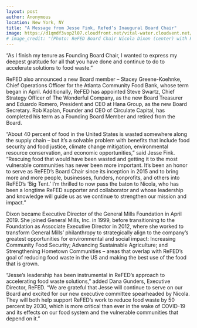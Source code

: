 ```yaml
---
layout: post
author: Anonymous
location: New York, NY
title: "A Message from Jesse Fink, Refed’s Inaugural Board Chair"
image: https://d1qmdf3vop2l07.cloudfront.net/vital-water.cloudvent.net/hash-store/c85d39483c78f0046018486bdeb011ad.jpg
# image_credit: "(Photo: ReFED Board Chair Nicola Dixon (center) with ReFED’s Lily Herd and ReFED Board Member Yalmaz Siddiqui)"
---
```

“As I finish my tenure as Founding Board Chair, I wanted to express my deepest gratitude for all that you have done and continue to do to accelerate solutions to food waste.”

ReFED also announced a new Board member – Stacey Greene-Koehnke, Chief Operations Officer for the Atlanta Community Food Bank, whose term began in April. Additionally, ReFED has appointed Steve Swartz, Chief Strategy Officer of The Wonderful Company, as the new Board Treasurer and Eduardo Romero, President and CEO at Hana Group, as the new Board Secretary. Rob Kaplan, Founder and CEO of Circulate Capital, has completed his term as a Founding Board Member and retired from the Board.

“About 40 percent of food in the United States is wasted somewhere along the supply chain – but it’s a solvable problem with benefits that include food security and food justice, climate change mitigation, environmental resource conservation, and economic opportunities,” said Jesse Fink. “Rescuing food that would have been wasted and getting it to the most vulnerable communities has never been more important. It’s been an honor to serve as ReFED’s Board Chair since its inception in 2015 and to bring more and more people, businesses, funders, nonprofits, and others into ReFED’s ‘Big Tent.’ I’m thrilled to now pass the baton to Nicola, who has been a longtime ReFED supporter and collaborator and whose leadership and knowledge will guide us as we continue to strengthen our mission and impact.” 

Dixon became Executive Director of the General Mills Foundation in April 2019. She joined General Mills, Inc. in 1999, before transitioning to the Foundation as Associate Executive Director in 2012, where she worked to transform General Mills’ philanthropy to strategically align to the company’s greatest opportunities for environmental and social impact: Increasing Community Food Security; Advancing Sustainable Agriculture; and Strengthening Hometown Communities – areas that overlap with ReFED’s goal of reducing food waste in the US and making the best use of the food that is grown. 

“Jesse’s leadership has been instrumental in ReFED’s approach to accelerating food waste solutions,” added Dana Gunders, Executive Director, ReFED. “We are grateful that Jesse will continue to serve on our Board and excited for our new executive committee spearheaded by Nicola. They will both help support ReFED’s work to reduce food waste by 50 percent by 2030, which is more critical than ever in the wake of COVID-19 and its effects on our food system and the vulnerable communities that depend on it.”